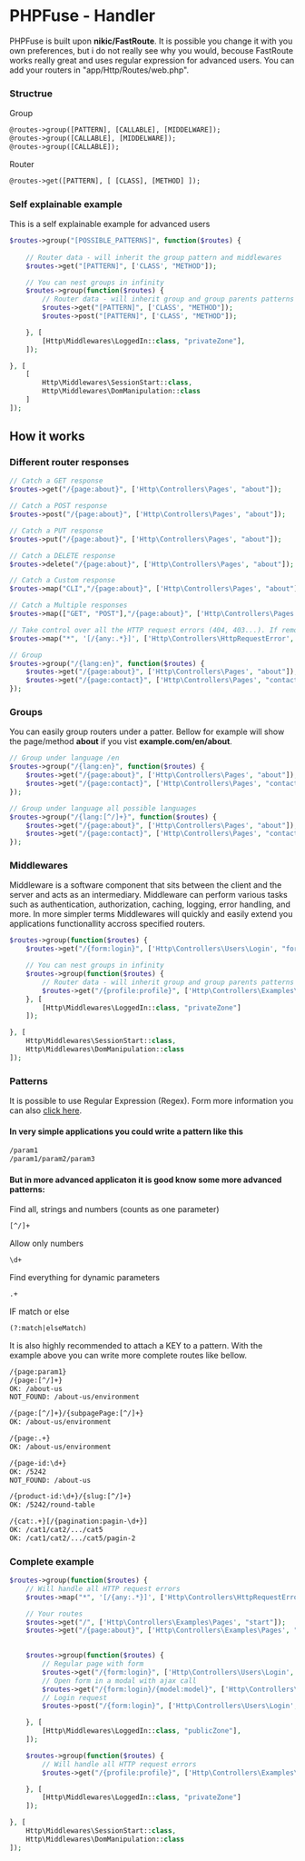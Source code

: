 
# PHPFuse - Handler 
PHPFuse is built upon **nikic/FastRoute**. It is possible you change it with you own preferences, but i do not really see why you would, becouse FastRoute works really great and uses regular expression for advanced users. You can add your routers in "app/Http/Routes/web.php".


### Structrue

Group
```html
@routes->group([PATTERN], [CALLABLE], [MIDDELWARE]);
@routes->group([CALLABLE], [MIDDELWARE]);
@routes->group([CALLABLE]);
```

Router
```html
@routes->get([PATTERN], [ [CLASS], [METHOD] ]);
```

### Self explainable example
This is a self explainable example for advanced users
```php
$routes->group("[POSSIBLE_PATTERNS]", function($routes) {
    
    // Router data - will inherit the group pattern and middlewares
    $routes->get("[PATTERN]", ['CLASS', "METHOD"]);

	// You can nest groups in infinity
    $routes->group(function($routes) {
    	// Router data - will inherit group and group parents patterns and middlewares
		$routes->get("[PATTERN]", ['CLASS', "METHOD"]);
		$routes->post("[PATTERN]", ['CLASS', "METHOD"]);

    }, [
	    [Http\Middlewares\LoggedIn::class, "privateZone"],
	]);

}, [
    [
    	Http\Middlewares\SessionStart::class,
		Http\Middlewares\DomManipulation::class
    ]
]);

```

## How it works

### Different router responses
```php
// Catch a GET response
$routes->get("/{page:about}", ['Http\Controllers\Pages', "about"]);

// Catch a POST response
$routes->post("/{page:about}", ['Http\Controllers\Pages', "about"]);

// Catch a PUT response
$routes->put("/{page:about}", ['Http\Controllers\Pages', "about"]);

// Catch a DELETE response
$routes->delete("/{page:about}", ['Http\Controllers\Pages', "about"]);

// Catch a Custom response
$routes->map("CLI","/{page:about}", ['Http\Controllers\Pages', "about"]);

// Catch a Multiple responses
$routes->map(["GET", "POST"],"/{page:about}", ['Http\Controllers\Pages', "about"]);

// Take control over all the HTTP request errors (404, 403...). If removed, fuse will generically try to handle the error responses. 
$routes->map("*", '[/{any:.*}]', ['Http\Controllers\HttpRequestError', "handleError"]);

// Group 
$routes->group("/{lang:en}", function($routes) {
	$routes->get("/{page:about}", ['Http\Controllers\Pages', "about"]);
    $routes->get("/{page:contact}", ['Http\Controllers\Pages', "contact"]);
});
```

### Groups
You can easily group routers under a patter. Bellow for example will show the page/method **about** if you vist **example.com/en/about**.
```php
// Group under language /en
$routes->group("/{lang:en}", function($routes) {
	$routes->get("/{page:about}", ['Http\Controllers\Pages', "about"]);
    $routes->get("/{page:contact}", ['Http\Controllers\Pages', "contact"]);
});

// Group under language all possible languages
$routes->group("/{lang:[^/]+}", function($routes) {
	$routes->get("/{page:about}", ['Http\Controllers\Pages', "about"]);
    $routes->get("/{page:contact}", ['Http\Controllers\Pages', "contact"]);
});
```

### Middlewares
Middleware is a software component that sits between the client and the server and acts as an intermediary. Middleware can perform various tasks such as authentication, authorization, caching, logging, error handling, and more. In more simpler terms Middlewares will quickly and easily extend you applications functionallity accross specified routers.

```php
$routes->group(function($routes) {
	$routes->get("/{form:login}", ['Http\Controllers\Users\Login', "form"]);

	// You can nest groups in infinity
	$routes->group(function($routes) {
        // Router data - will inherit group and group parents patterns and middlewares
        $routes->get("/{profile:profile}", ['Http\Controllers\Examples\PrivatePage', "profile"]);
    }, [
        [Http\Middlewares\LoggedIn::class, "privateZone"]
    ]);

}, [
    Http\Middlewares\SessionStart::class,
	Http\Middlewares\DomManipulation::class
]);

```

### Patterns
It is possible to use Regular Expression (Regex). Form more information you can also [click here](https://github.com/nikic/FastRoute).

#### In very simple applications you could write a pattern like this
```html
/param1
/param1/param2/param3
```

#### But in more advanced applicaton it is good know some more advanced patterns:
Find all, strings and numbers (counts as one parameter)
```html
[^/]+
```

Allow only numbers
```html
\d+
```

Find everything for dynamic parameters 
```html
.+
```
IF match or else
```html
(?:match|elseMatch)
```

It is also highly recommended to attach a KEY to a pattern. With the example above you can write more complete routes like bellow.
```html
/{page:param1}
/{page:[^/]+}
OK: /about-us
NOT_FOUND: /about-us/environment
```

```html
/{page:[^/]+}/{subpagePage:[^/]+}
OK: /about-us/environment
```
```html
/{page:.+}
OK: /about-us/environment
```
```html
/{page-id:\d+}
OK: /5242
NOT_FOUND: /about-us
```
```html
/{product-id:\d+}/{slug:[^/]+}
OK: /5242/round-table
```
```html
/{cat:.+}[/{pagination:pagin-\d+}]
OK: /cat1/cat2/.../cat5
OK: /cat1/cat2/.../cat5/pagin-2
```

### Complete example
```php
$routes->group(function($routes) {
    // Will handle all HTTP request errors 
	$routes->map("*", '[/{any:.*}]', ['Http\Controllers\HttpRequestError', "handleError"]);

    // Your routes
	$routes->get("/", ['Http\Controllers\Examples\Pages', "start"]);
	$routes->get("/{page:about}", ['Http\Controllers\Examples\Pages', "about"]);

    
    $routes->group(function($routes) {
        // Regular page with form
        $routes->get("/{form:login}", ['Http\Controllers\Users\Login', "form"]);
        // Open form in a modal with ajax call
        $routes->get("/{form:login}/{model:model}", ['Http\Controllers\Users\Login', "formModel"]);
        // Login request
        $routes->post("/{form:login}", ['Http\Controllers\Users\Login', "login"]);

    }, [
        [Http\Middlewares\LoggedIn::class, "publicZone"],
    ]);

    $routes->group(function($routes) {
        // Will handle all HTTP request errors 
        $routes->get("/{profile:profile}", ['Http\Controllers\Examples\PrivatePage', "profile"]);

    }, [
        [Http\Middlewares\LoggedIn::class, "privateZone"]
    ]);

}, [
    Http\Middlewares\SessionStart::class,
	Http\Middlewares\DomManipulation::class
]);
```

